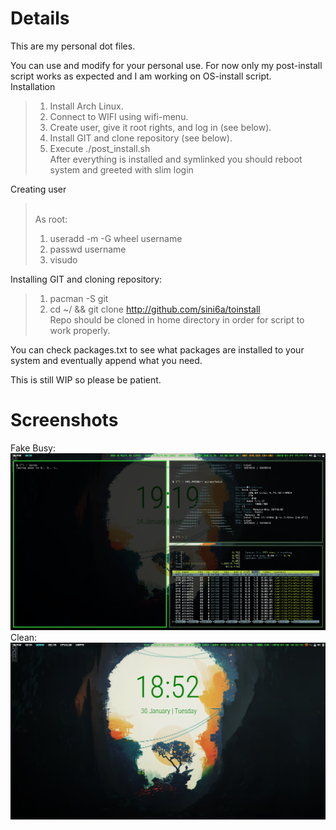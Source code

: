 # Details
This are my personal dot files. 

You can use and modify for your personal use.
For now only my post-install script works as expected and I am working on OS-install script.
<br />
Installation
> 1. Install Arch Linux.
> 2. Connect to WIFI using wifi-menu.
> 3. Create user, give it root rights, and log in (see below).
> 3. Install GIT and clone repository (see below).
> 4. Execute ./post_install.sh
<br />After everything is installed and symlinked you should reboot system and greeted with slim login

Creating user
> <br />As root:
> 1. useradd -m -G wheel username
> 2. passwd username
> 3. visudo

Installing GIT and cloning repository:
> 1. pacman -S git
> 2. cd ~/ && git clone http://github.com/sini6a/toinstall
<br />Repo should be cloned in home directory in order for script to work properly.

You can check packages.txt to see what packages are installed to your system and eventually append what you need.

This is still WIP so please be patient. 

# Screenshots
Fake Busy:
![Alt text](/screenshots/scrot1.png?raw=true "Screenshot Fake Busy")
Clean:
![Alt text](/screenshots/scrot2.png?raw=true "Screenshot Clean")
